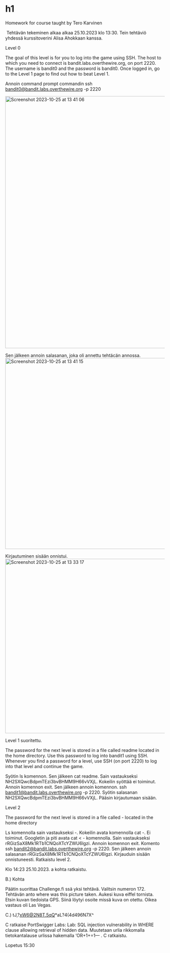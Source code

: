 # h1
Homework for course taught by Tero Karvinen

 Tehtävän tekeminen alkaa alkaa 25.10.2023 klo 13:30.  Tein tehtäviö yhdessä kurssitoverini Alisa Ahokkaan kanssa. 

Level 0

The goal of this level is for you to log into the game using SSH. The host to which you need to connect is bandit.labs.overthewire.org, on port 2220. The username is bandit0 and the password is bandit0. Once logged in, go to the Level 1 page to find out how to beat Level 1.

Annoin command prompt commandin ssh bandit0@bandit.labs.overthewire.org -p 2220 



<img width="796" alt="Screenshot 2023-10-25 at 13 41 06" src="https://github.com/AkiAleksi/h1/assets/112399816/35e42af5-adf4-449f-a35b-86d8351da70a">





Sen jälkeen annoin salasanan, joka oli annettu tehtäcän annossa.
<img width="603" alt="Screenshot 2023-10-25 at 13 41 15" src="https://github.com/AkiAleksi/h1/assets/112399816/731730d4-49a5-4a78-a19c-61a1d840ced7">


Kirjautuminen sisään onnistui.  
<img width="551" alt="Screenshot 2023-10-25 at 13 33 17" src="https://github.com/AkiAleksi/h1/assets/112399816/364ea0d8-9f74-4bfa-ad4e-cd0c516b0338">

Level 1 suoritettu.

The password for the next level is stored in a file called readme located in the home directory. Use this password to log into bandit1 using SSH. Whenever you find a password for a level, use SSH (on port 2220) to log into that level and continue the game.

Syötin ls komennon. Sen jälkeen cat readme. Sain vastaukseksi NH2SXQwcBdpmTEzi3bvBHMM9H66vVXjL.  Kokeilin syöttää ei toiminut. Annoin komennon exit. Sen jälkeen annoin komennon. ssh bandit1@bandit.labs.overthewire.org -p 2220. Syötin salasanan NH2SXQwcBdpmTEzi3bvBHMM9H66vVXjL. Pääsin kirjautumaan sisään. 

Level 2

The password for the next level is stored in a file called - located in the home directory

Ls komennolla sain vastaukseksi -. Kokeilin avata komennolla cat -. Ei toiminut. Googletin ja piti avata cat < - komennolla. Sain vastaukseksi rRGizSaX8Mk1RTb1CNQoXTcYZWU6lgzi. Annoin komennon exit. Komento ssh bandit2@bandit.labs.overthewire.org -p 2220. Sen jälkeen annoin salasanan rRGizSaX8Mk1RTb1CNQoXTcYZWU6lgzi. Kirjauduin sisään onnistuneesti. Ratkaistu level 2.

Klo 14:23 25.10.2023. a kohta ratkaistu.

B.) Kohta

Päätin suorittaa Challenge.fi ssä yksi tehtävä. Valitsin numeron 172. Tehtävän anto where was this picture taken. Aukesi kuva eiffel tornista. Etsin kuvan tiedoista GPS. Siinä löytyi osoite missä kuva on otettu. Oikea vastaus oli Las Vegas. 

C.)
tJ,?xW6@2N8T.5qQ*aL?4(4d496N7X\^

C ratkaise PortSwigger Labs: Lab: SQL injection vulnerability in WHERE clause allowing retrieval of hidden data. Muutetaan urlia rikkomalla tietokantalause urlissa hakemalla ‘OR+1+=1—  . C ratkaistu.

Lopetus 15:30
